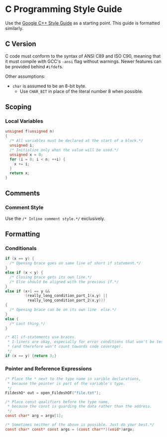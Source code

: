 # C Programming Style Guide

Use the [Google C++ Style Guide](https://google.github.io/styleguide/cppguide.html) as a starting point.
This guide is formatted similarly.

## C Version
C code must conform to the syntax of ANSI C89 and ISO C90, meaning that it must compile with GCC's `-ansi` flag without warnings.
Newer features can be provided behind `#ifdef`s.

Other assumptions:
- `char` is assumed to be an 8-bit byte.
  - Use `CHAR_BIT` in place of the literal number 8 when possible.

## Scoping

### Local Variables
```c
unsigned f(unsigned n)
{
  /* All variables must be declared at the start of a block.*/
  unsigned i;
  /* Initialize only when the value will be used.*/
  unsigned x = 0;
  for (i = 0; i < n; ++i) {
    x += i;
  }
  return x;
}
```

## Comments

### Comment Style
Use the `/* Inline comment style.*/` exclusively.

## Formatting

### Conditionals

```c
if (x == y) {
  /* Opening brace goes on same line of short if statement.*/
}
else if (x < y) {
  /* Closing brace gets its own line.*/
  /* Else should be aligned with the previous if.*/
}
else if (x+1 == y &&
         (really_long_condition_part_1(x,y) ||
          really_long_condition_part_2(x,y)))
{
  /* Opening brace can be on its own line  else.*/
}
else {
  /* Last thing.*/
}
```

```c
/* All if-statements use braces.
 * 1-liners are okay, especially for error conditions that won't be tested
 * (and therefore won't count towards code coverage).
 */
if (x == y) {return 3;}
```

### Pointer and Reference Expressions

```c
/* Place the * next to the type name in varible declarations,
 * because the pointer is part of the variable's type.
 */
FildeshO* out = open_FildeshOF("file.txt");

/* Place const qualifiers before the type name,
 * because the const is guarding the data rather than the address.
 */
const char* arg = argv[1];

/* Sometimes neither of the above is possible. Just do your best.*/
const char* const* const args = (const char**)(void*)argv;
```

